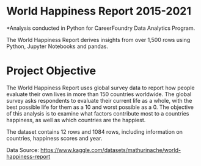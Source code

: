 # World Happiness Report 2015-2021
*Analysis conducted in Python for CareerFoundry Data Analytics Program.

The World Happiness Report derives insights from over 1,500 rows using Python, Jupyter Notebooks and pandas.

# Project Objective
The World Happiness Report uses global survey data to report how people evaluate their own lives in more than 150 countries worldwide. The global survey asks respondents to evaluate their current life as a whole, with the best possible life for them as a 10 and worst possible as a 0. The objective of this analysis is to examine what factors contribute most to a countries happiness, as well as which countries are the happiest. 

The dataset contains 12 rows and 1084 rows, including information on countries, happiness scores and year. 

Data Source: https://www.kaggle.com/datasets/mathurinache/world-happiness-report 
